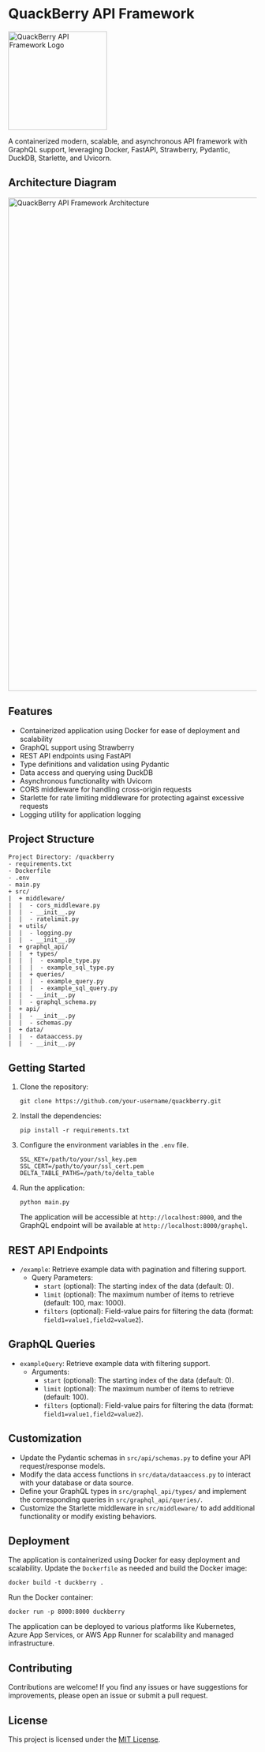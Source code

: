 # QuackBerry API Framework
<img src="https://github.com/npiesco/svg-assets/blob/main/quackberry-logo.png?raw=true" alt="QuackBerry API Framework Logo" width="200">

A containerized modern, scalable, and asynchronous API framework with GraphQL support, leveraging Docker, FastAPI, Strawberry, Pydantic, DuckDB, Starlette, and Uvicorn.

## Architecture Diagram
<img src="https://github.com/npiesco/svg-assets/blob/main/ArchitectureAPI.png?raw=true" alt="QuackBerry API Framework Architecture" width="1000">

## Features

- Containerized application using Docker for ease of deployment and scalability
- GraphQL support using Strawberry
- REST API endpoints using FastAPI
- Type definitions and validation using Pydantic
- Data access and querying using DuckDB
- Asynchronous functionality with Uvicorn
- CORS middleware for handling cross-origin requests
- Starlette for rate limiting middleware for protecting against excessive requests
- Logging utility for application logging

## Project Structure

```
Project Directory: /quackberry
- requirements.txt
- Dockerfile
- .env
- main.py
+ src/
|  + middleware/
|  |  - cors_middleware.py
|  |  - __init__.py
|  |  - ratelimit.py
|  + utils/
|  |  - logging.py
|  |  - __init__.py
|  + graphql_api/
|  |  + types/
|  |  |  - example_type.py
|  |  |  - example_sql_type.py
|  |  + queries/
|  |  |  - example_query.py
|  |  |  - example_sql_query.py
|  |  - __init__.py
|  |  - graphql_schema.py
|  + api/
|  |  - __init__.py
|  |  - schemas.py
|  + data/
|  |  - dataaccess.py
|  |  - __init__.py
```

## Getting Started

1. Clone the repository:
   ```
   git clone https://github.com/your-username/quackberry.git
   ```

2. Install the dependencies:
   ```
   pip install -r requirements.txt
   ```

3. Configure the environment variables in the `.env` file.
   ```
   SSL_KEY=/path/to/your/ssl_key.pem
   SSL_CERT=/path/to/your/ssl_cert.pem
   DELTA_TABLE_PATHS=/path/to/delta_table
   ```
   
4. Run the application:
   ```
   python main.py
   ```

   The application will be accessible at `http://localhost:8000`, and the GraphQL endpoint will be available at `http://localhost:8000/graphql`.

## REST API Endpoints

- `/example`: Retrieve example data with pagination and filtering support.
  - Query Parameters:
    - `start` (optional): The starting index of the data (default: 0).
    - `limit` (optional): The maximum number of items to retrieve (default: 100, max: 1000).
    - `filters` (optional): Field-value pairs for filtering the data (format: `field1=value1,field2=value2`).

## GraphQL Queries

- `exampleQuery`: Retrieve example data with filtering support.
  - Arguments:
    - `start` (optional): The starting index of the data (default: 0).
    - `limit` (optional): The maximum number of items to retrieve (default: 100).
    - `filters` (optional): Field-value pairs for filtering the data (format: `field1=value1,field2=value2`).

## Customization

- Update the Pydantic schemas in `src/api/schemas.py` to define your API request/response models.
- Modify the data access functions in `src/data/dataaccess.py` to interact with your database or data source.
- Define your GraphQL types in `src/graphql_api/types/` and implement the corresponding queries in `src/graphql_api/queries/`.
- Customize the Starlette middleware in `src/middleware/` to add additional functionality or modify existing behaviors.

## Deployment

The application is containerized using Docker for easy deployment and scalability. Update the `Dockerfile` as needed and build the Docker image:
```
docker build -t duckberry .
```

Run the Docker container:
```
docker run -p 8000:8000 duckberry
```

The application can be deployed to various platforms like Kubernetes, Azure App Services, or AWS App Runner for scalability and managed infrastructure.

## Contributing

Contributions are welcome! If you find any issues or have suggestions for improvements, please open an issue or submit a pull request.

## License

This project is licensed under the [MIT License](LICENSE).
